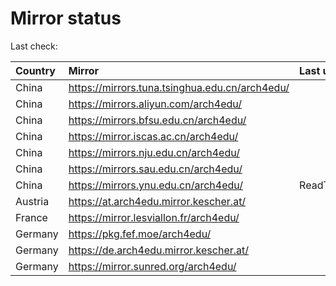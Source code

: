 <script src="./time.js"></script>
# Mirror status
Last check: <script type="text/javascript">localize(1679971032.6971607);</script>

|Country|Mirror|Last update|
|:------|:-----|:----------|
|China|https://mirrors.tuna.tsinghua.edu.cn/arch4edu/|<script type="text/javascript">localize(1679942016);</script>|
|China|https://mirrors.aliyun.com/arch4edu/|<script type="text/javascript">localize(1679942016);</script>|
|China|https://mirrors.bfsu.edu.cn/arch4edu/|<script type="text/javascript">localize(1679942016);</script>|
|China|https://mirror.iscas.ac.cn/arch4edu/|<script type="text/javascript">localize(1679942016);</script>|
|China|https://mirrors.nju.edu.cn/arch4edu/|<script type="text/javascript">localize(1679899411);</script>|
|China|https://mirrors.sau.edu.cn/arch4edu/|<script type="text/javascript">localize(1673850842);</script>|
|China|https://mirrors.ynu.edu.cn/arch4edu/|ReadTimeout|
|Austria|https://at.arch4edu.mirror.kescher.at/|<script type="text/javascript">localize(1679942016);</script>|
|France|https://mirror.lesviallon.fr/arch4edu/|<script type="text/javascript">localize(1679942016);</script>|
|Germany|https://pkg.fef.moe/arch4edu/|<script type="text/javascript">localize(1679942016);</script>|
|Germany|https://de.arch4edu.mirror.kescher.at/|<script type="text/javascript">localize(1679942016);</script>|
|Germany|https://mirror.sunred.org/arch4edu/|<script type="text/javascript">localize(1679942016);</script>|

<script src="./tablefilter/tablefilter.js"></script>
<script src="./table.js"></script>